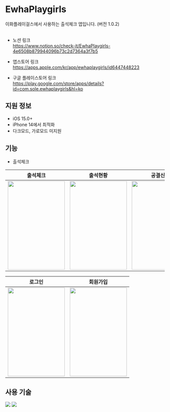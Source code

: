 # EwhaPlaygirls
이화플레이걸스에서 사용하는 출석체크 앱입니다. (버전 1.0.2) <br><br> 

- 노션 링크<br>
https://www.notion.so/check-it/EwhaPlaygirls-4e6508b879944096b73c2d7364a3f7b5

- 앱스토어 링크<br>
https://apps.apple.com/kr/app/ewhaplaygirls/id6447448223

- 구글 플레이스토어 링크<br>
https://play.google.com/store/apps/details?id=com.sole.ewhaplaygirls&hl=ko


## 지원 정보 
- iOS 15.0+
- iPhone 14에서 최적화
- 다크모드, 가로모드 미지원

## 기능


- 출석체크 

|출석체크|출석현황|공결신청|마이페이지|
|---|---|---|---|
|<img src="https://github.com/soletree/CheckPlay/assets/97100404/a786549e-bc97-42fc-a21a-af5a141d4ac6" height="280" width="180">|<img src="https://github.com/soletree/CheckPlay/assets/97100404/033c955d-9bf1-4588-bea6-9d6daa999edf" height="280" width="180">|<img src="https://github.com/soletree/CheckPlay/assets/97100404/85cce067-7eb8-4d25-8d1f-a09c49a79b36" height="280" width="180">|<img src="https://github.com/soletree/CheckPlay/assets/97100404/aaa68515-bfb6-4553-8ae0-9594b7d34ada" height="280" width="180">|

|로그인|회원가입|
|---|---|
|<img src="https://github.com/soletree/CheckPlay/assets/97100404/42cfcaf5-540a-478c-af0e-416c5b56f456" height="280" width="180">|<img src="https://github.com/soletree/CheckPlay/assets/97100404/42cfcaf5-540a-478c-af0e-416c5b56f456" height="280" width="180">|


## 사용 기술
<img src="https://img.shields.io/badge/swiftui-147EFB?style=for-the-badge&logo=Swift&logoColor=white"/>
<img src="https://img.shields.io/badge/firebase-FFCA28?style=for-the-badge&logo=Firebase&logoColor=white"/>
